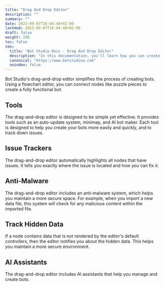```yaml
---
title: "Drag And Drop Editor"
description: ""
summary: ""
date: 2023-09-07T16:04:48+02:00
lastmod: 2023-09-07T16:04:48+02:00
draft: false
weight: 200
toc: false
seo:
  title: "Bot Studio Docs - Drag And Drop Editor"
  description: "In this documentation, you'll learn how you can create robots without coding using Bot Studio's drag-and-drop editor. Click here to learn more."
  canonical: "https://www.botstudioo.com"
  noindex: false
---
```


Bot Studio's drag-and-drop editor simplifies the process of creating bots. Using a flowchart editor, you can connect nodes like puzzle pieces to create a fully functional bot.

## Tools

The drag-and-drop editor is designed to be simple yet effective. It provides tools such as an auto-update system, minimap, and AI bot maker. Each tool is designed to help you create your bots more easily and quickly, and to track down issues.

## Issue Trackers

The drag-and-drop editor automatically highlights all nodes that have issues. It tells you exactly where the issue is located and how you can fix it.

## Anti-Malware

The drag-and-drop editor includes an anti-malware system, which helps you maintain a more secure space. For example, when you import a new data file, this system will check for any malicious content within the imported file.

## Track Hidden Data

If a node contains data that is not rendered by the editor's default controllers, then the editor notifies you about the hidden data. This helps you maintain a more secure environment.

## AI Assistants

The drag-and-drop editor includes AI assistants that help you manage and create bots.

